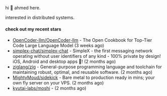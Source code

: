 hi 👋 ahmed here.

interested in distributed systems.

#### check out my recent stars

- [OpenCoder-llm/OpenCoder-llm](https://github.com/OpenCoder-llm/OpenCoder-llm) - The Open Cookbook for Top-Tier Code Large Language Model (3 weeks ago)
- [simplex-chat/simplex-chat](https://github.com/simplex-chat/simplex-chat) - SimpleX - the first messaging network operating without user identifiers of any kind - 100% private by design! iOS, Android and desktop apps 📱! (2 months ago)
- [ziglang/zig](https://github.com/ziglang/zig) - General-purpose programming language and toolchain for maintaining robust, optimal, and reusable software. (2 months ago)
- [MightyMoud/sidekick](https://github.com/MightyMoud/sidekick) - Bare metal to production ready in mins; your own fly server on your VPS. (2 months ago)
- [kyutai-labs/moshi](https://github.com/kyutai-labs/moshi) -  (2 months ago)

